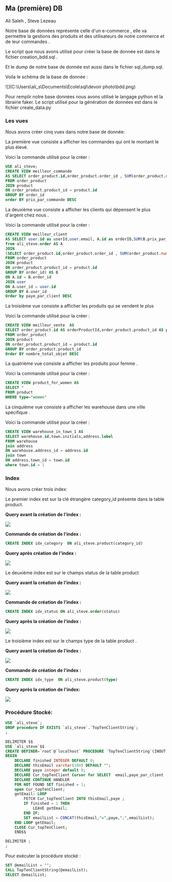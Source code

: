 ## **Ma (première) DB** 

Ali Saleh , Steve Lezeau

Notre base de données représente celle d'un e-commerce , elle va permettre la gestions des produits et  des utilisateurs  de notre commerce et de leur commandes .

Le script que nous avons utilisé pour créer la base de donnée est dans le fichier  creation_bdd.sql .

Et le dump de notre base de donnée est aussi dans le fichier  sql_dump.sql.

Voila le schéma de la base de donnée :

![](C:\Users\ali_s\Documents\Ecole\sql\devoir photo\bdd.png)

Pour remplir notre base données  nous avons utilisé le langage python et la librairie faker. Le script utilisé pour la génération de données est dans le fichier  create_data.py

<div style="page-break-after: always;"></div>

### Les vues 

Nous avons créer cinq vues dans notre base de donnée:

La première vue  consiste a afficher les commandes qui ont  le montant le plus élevé.

Voici la commande utilisé pour la créer :

```sql
USE ali_steve;
CREATE VIEW meilleur_commande
AS SELECT order_product.id,order_product.order_id , SUM(order_product.number * product.price) AS prix_par_commande
FROM order_product 
JOIN product
ON order_product.product_id = product.id
GROUP BY order_id
order BY prix_par_commande DESC

```

La deuxième vue consiste a afficher les clients qui dépensent le plus d'argent chez nous .

Voici la commande utilisé pour la créer :

```sql
CREATE VIEW meilleur_client
AS SELECT user.id as userId,user.email, A.id as orderID,SUM(B.prix_par_commande) AS paye_par_client 
from ali_steve.order AS A
JOIN  
(SELECT order_product.id,order_product.order_id , SUM(order_product.number * product.price) AS prix_par_commande
FROM order_product 
JOIN product
ON order_product.product_id = product.id
GROUP BY order_id) AS B 
ON A.id = B.order_id
JOIN user
ON A.user_id = user.id
GROUP BY A.user_id
Order by paye_par_client DESC
```

<div style="page-break-after: always;"></div>

La troisième vue consiste a afficher les produits qui se vendent le plus 

Voici la commande utilisé pour la créer :

```sql
CREATE VIEW meilleur_vente  AS 
SELECT order_product.id AS orderProductId,order_product.product_id AS productId,product.name, SUM(order_product.number ) AS nombre_total_objet
FROM order_product 
JOIN product
ON order_product.product_id = product.id
GROUP BY order_product.product_id
Order BY nombre_total_objet DESC
```

La quatrième vue consiste a afficher les  produits pour femme .

Voici la commande utilisé pour la créer :

```sql
CREATE VIEW product_for_women AS
SELECT * 
FROM product
WHERE type="women"
```

La cinquième  vue consiste a afficher les warehouse dans une ville spécifique .

Voici la commande utilisé pour la créer :

```sql
CREATE VIEW warehouse_in_town_1 AS
SELECT warehouse.id,town.initials,address.label 
FROM warehouse
join address
ON warehouse.address_id = address.id
join town
ON address.town_id = town.id
where town.id = 1
```

<div style="page-break-after: always;"></div>

### Index 

Nous avons créer trois index:

Le premier index est sur la clé étrangère category_id présente dans la table product.

**Query avant la création de l'index :** 

![](.\png\index_category_avant.png)

**Commande de création de l'index :**

```sql
CREATE INDEX idx_category  ON ali_steve.product(category_id)
```

**Query après création de l'index :**

![](.\png\index_category_apres.png)

<div style="page-break-after: always;"></div>

Le deuxième  index est sur le champs status de la table product

**Query avant la  création de l'index :**

![](.\png\index_status_avant.png)

**Commande de création de l'index :**

```sql
CREATE INDEX idx_status ON ali_steve.order(status)
```

**Query après la création de l'index :**

![](.\png\index_status_apres.png)

<div style="page-break-after: always;"></div>

Le troisième index est sur le champs type de la table product .

**Query avant la création de l'index :**

![](.\png\index_type_avant.png)



**Commande de création de l'index :**

```sql
CREATE INDEX idx_type  ON ali_steve.product(type)
```

**Query après la création de l'index:**

![](.\png\index_type_apres.png)

<div style="page-break-after: always;"></div>

### Procédure Stocké:

```sql
USE `ali_steve`;
DROP procedure IF EXISTS `ali_steve`.`TopTenClientString`;
;

DELIMITER $$
USE `ali_steve`$$
CREATE DEFINER=`root`@`localhost` PROCEDURE `TopTenClientString`(INOUT emailList varchar(4000))
BEGIN
    DECLARE finished INTEGER DEFAULT 0;
    DECLARE thisEmail varchar(100) DEFAULT "";
    DECLARE paye integer default 0;
	DECLARE Cur_topTenClient Cursor for SELECT  email,paye_par_client  FROM meilleur_client limit 10;
    DECLARE CONTINUE HANDLER 
	FOR NOT FOUND SET finished = 1;
	open Cur_topTenClient;
	getEmail: LOOP
		FETCH Cur_topTenClient INTO thisEmail,paye ;
		IF finished = 1 THEN 
			LEAVE getEmail;
		END IF;
		SET emailList = CONCAT(thisEmail,"=",paye,";",emailList);
	END LOOP getEmail;
    CLOSE Cur_topTenClient;
	END$$

DELIMITER ;
;

```

 Pour exécuter la procédure stocké  :

```sql
SET @emailList = ""; 
CALL TopTenClientString(@emailList); 
SELECT @emailList;
```

